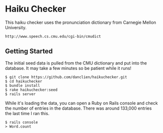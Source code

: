 # Haiku Checker

This haiku checker uses the pronunciation dictionary from Carnegie Mellon University.

    http://www.speech.cs.cmu.edu/cgi-bin/cmudict

## Getting Started

The initial seed data is pulled from the CMU dictionary and put into the database.  It may take a few minutes so be patient while it runs!

    $ git clone https://github.com/danclien/haikuchecker.git
    $ cd haikuchecker
    $ bundle install
    $ rake haikuchecker:seed
    $ rails server
    
While it's loading the data, you can open a Ruby on Rails console and check the number of entries in the database.  There was around 133,000 entries the last time I ran this.

    $ rails console
    > Word.count